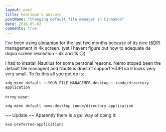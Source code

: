 ```yaml
---
layout: post
title: henrique's unicorn
postName: "Changing default file manager in Cinnamon"
date: 2016-05-02
comments: true
---
```

I've been using [cinnamon](https://github.com/linuxmint/Cinnamon) for the last two months because of its nice [HiDPI](https://wiki.archlinux.org/index.php/HiDPI) management in 4k screen. (yet i havent figure out how to adequate de dopio screen resolution - 4k and 1k ☹)

I had to insatall Nautilus for some personal reasons. Nemo stoped been the default file managent and Nautilus doesn't support HiDPI so it looks very very small. To fix this all you got do is:

```
xdg-mime default ~~YOUR_FILE_MANAGEMER.desktop~~ inode/directory application
```

in my case:

```
xdg-mime default nemo.desktop inode/directory application
```

~~ Update ~~
Aparently there is a gui way of doing it:

```
exo-preferred-applications
```
